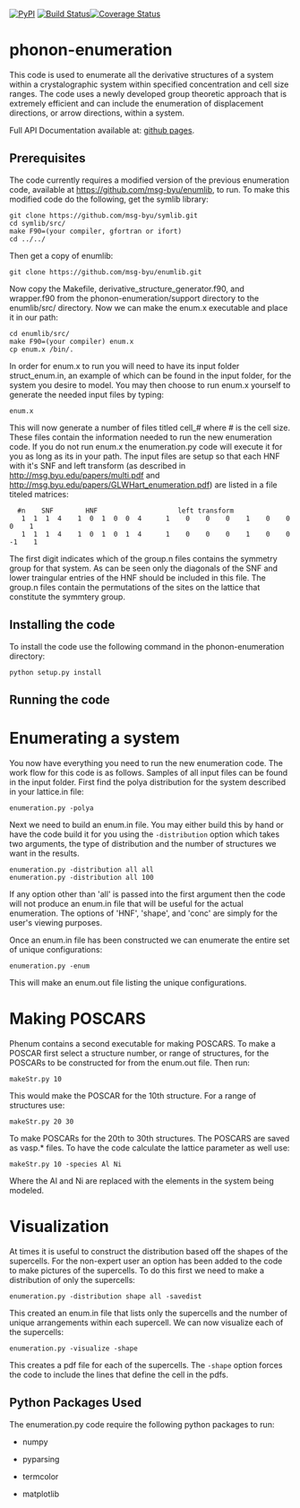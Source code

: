 [![PyPI](https://img.shields.io/pypi/v/phenum.svg)](https://pypi.python.org/pypi/phenum/) [![Build Status](https://travis-ci.org/wsmorgan/phonon-enumeration.svg?branch=master)](https://travis-ci.org/wsmorgan/phonon-enumeration)[![Coverage Status](https://coveralls.io/repos/github/wsmorgan/phonon_enumeration/badge.svg?branch=master)](https://coveralls.io/github/wsmorgan/phonon_enumeration?branch=master)

# phonon-enumeration

This code is used to enumerate all the derivative structures of a
system within a crystalographic system within specified concentration
and cell size ranges. The code uses a newly developed group theoretic
approach that is extremely efficient and can include the enumeration
of displacement directions, or arrow directions, within a system.

Full API Documentation available at: [github pages](https://wsmorgan.github.io/phenum/).

## Prerequisites

The code currently requires a modified version of the previous
enumeration code, available at https://github.com/msg-byu/enumlib, to
run. To make this modified code do the following, get the symlib library:

```
git clone https://github.com/msg-byu/symlib.git
cd symlib/src/
make F90=(your compiler, gfortran or ifort)
cd ../../
```

Then get a copy of enumlib:

```
git clone https://github.com/msg-byu/enumlib.git
```

Now copy the Makefile, derivative_structure_generator.f90, and
wrapper.f90 from the phonon-enumeration/support directory to the
enumlib/src/ directory. Now we can make the enum.x executable and
place it in our path:

```
cd enumlib/src/
make F90=(your compiler) enum.x
cp enum.x /bin/.
```

In order for enum.x to run you will need to have its input folder
struct_enum.in, an example of which can be found in the input folder,
for the system you desire to model. You may then choose to run enum.x
yourself to generate the needed input files by typing:

```
enum.x
```

This will now generate a number of files titled cell_# where # is the
cell size. These files contain the information needed to run the new
enumeration code. If you do not run enum.x the enumeration.py code
will execute it for you as long as its in your path. The input files
are setup so that each HNF with it's SNF and left transform (as
described in http://msg.byu.edu/papers/multi.pdf and
http://msg.byu.edu/papers/GLWHart_enumeration.pdf) are listed in a
file titeled matrices:

```
  #n	SNF		   HNF			          left transform
   1  1  1  4    1  0  1  0  0  4      1    0    0    0    1    0    0    0    1
   1  1  1  4    1  0  1  0  1  4      1    0    0    0    1    0    0   -1    1   
```

The first digit indicates which of the group.n files contains the
symmetry group for that system. As can be seen only the diagonals of
the SNF and lower traingular entries of the HNF should be included in
this file. The group.n files contain the permutations of the sites on
the lattice that constitute the symmtery group.

## Installing the code

To install the code use the following command in the
phonon-enumeration directory:

```
python setup.py install
```

## Running the code

# Enumerating a system

You now have everything you need to run the new enumeration code. The
work flow for this code is as follows. Samples of all input files can
be found in the input folder. First find the polya distribution for the
system described in your lattice.in file:

```
enumeration.py -polya
```

Next we need to build an enum.in file. You may either build this by
hand or have the code build it for you using the `-distribution`
option which takes two arguments, the type of distribution and the
number of structures we want in the results.

```
enumeration.py -distribution all all
enumeration.py -distribution all 100
```

If any option other than 'all' is passed into the first argument then
the code will not produce an enum.in file that will be useful for the
actual enumeration. The options of 'HNF', 'shape', and 'conc' are
simply for the user's viewing purposes.

Once an enum.in file has been constructed we can enumerate the entire
set of unique configurations:

```
enumeration.py -enum
```

This will make an enum.out file listing the unique configurations.

# Making POSCARS

Phenum contains a second executable for making POSCARS. To make a
POSCAR first select a structure number, or range of structures, for
the POSCARs to be constructed for from the enum.out file. Then run:

```
makeStr.py 10
```

This would make the POSCAR for the 10th structure. For a range of
structures use:

```
makeStr.py 20 30
```

To make POSCARs for the 20th to 30th structures. The POSCARS are saved
as vasp.* files. To have the code calculate the lattice parameter as
well use:

```
makeStr.py 10 -species Al Ni
```

Where the Al and Ni are replaced with the elements in the system being
modeled.

# Visualization

At times it is useful to construct the distribution based off the
shapes of the supercells. For the non-expert user an option has been
added to the code to make pictures of the supercells. To do this first
we need to make a distribution of only the supercells:

```
enumeration.py -distribution shape all -savedist
```

This created an enum.in file that lists only the supercells and the
number of unique arrangements within each supercell. We can now
visualize each of the supercells:

```
enumeration.py -visualize -shape
```

This creates a pdf file for each of the supercells. The `-shape`
option forces the code to include the lines that define the cell in
the pdfs.

## Python Packages Used

The enumeration.py code require the following python packages to run:

- numpy

- pyparsing

- termcolor

- matplotlib

